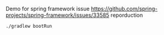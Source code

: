 Demo for spring framework issue https://github.com/spring-projects/spring-framework/issues/33585 reporduction

```
./gradlew bootRun
```
